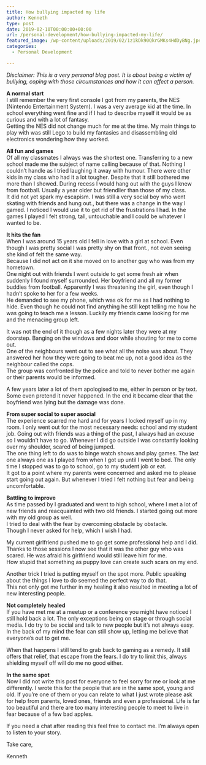 ```yaml
---
title: How bullying impacted my life
author: Kenneth
type: post
date: 2019-02-10T00:00:00+00:00
url: /personal-development/how-bullying-impacted-my-life/
featured_image: /wp-content/uploads/2019/02/1z1kDk90QkrGMKs4HdDyBNg.jpeg
categories:
  - Personal Development

---
```

<p id="f9f0" class="graf graf--p graf-after--h3">
  <em class="markup--em markup--p-em">Disclaimer: This is a very personal blog post. It is about being a victim of bullying, coping with those circumstances and how it can affect a person.</em>
</p>

<p id="511a" class="graf graf--p graf-after--figure">
  <strong class="markup--strong markup--p-strong">A normal start</strong><br /> I still remember the very first console I got from my parents, the NES (Nintendo Entertainment System). I was a very average kid at the time. In school everything went fine and if I had to describe myself it would be as curious and with a lot of fantasy.<br /> Getting the NES did not change much for me at the time. My main things to play with was still Lego to build my fantasies and disassembling old electronics wondering how they worked.
</p>

<p id="d442" class="graf graf--p graf-after--p">
  <strong class="markup--strong markup--p-strong">All fun and games</strong><br /> Of all my classmates I always was the shortest one. Transferring to a new school made me the subject of name calling because of that. Nothing I couldn’t handle as I tried laughing it away with humour. There were other kids in my class who had it a lot tougher. Despite that it still bothered me more than I showed. During recess I would hang out with the guys I knew from football. Usually a year older but friendlier than those of my class.<br /> It did not yet spark my escapism. I was still a very social boy who went skating with friends and hung out., but there was a change in the way I gamed. I noticed I would use it to get rid of the frustrations I had. In the games I played I felt strong, tall, untouchable and I could be whatever I wanted to be.
</p>

<p id="4db8" class="graf graf--p graf-after--p">
  <strong class="markup--strong markup--p-strong">It hits the fan</strong><br /> When I was around 15 years old I fell in love with a girl at school. Even though I was pretty social I was pretty shy on that front., not even seeing she kind of felt the same way.<br /> Because I did not act on it she moved on to another guy who was from my hometown.<br /> One night out with friends I went outside to get some fresh air when suddenly I found myself surrounded. Her boyfriend and all my former buddies from football. Apparently I was threatening the girl, even though I hadn’t spoke to her for a few weeks.<br /> He demanded to see my phone, which was ok for me as I had nothing to hide. Even though he could not find anything he still kept telling me how he was going to teach me a lesson. Luckily my friends came looking for me and the menacing group left.
</p>

<p id="b761" class="graf graf--p graf-after--p">
  It was not the end of it though as a few nights later they were at my doorstep. Banging on the windows and door while shouting for me to come out.<br /> One of the neighbours went out to see what all the noise was about. They answered her how they were going to beat me up, not a good idea as the neighbour called the cops.<br /> The group was confronted by the police and told to never bother me again or their parents would be informed.
</p>

<p id="5168" class="graf graf--p graf-after--p">
  A few years later a lot of them apologised to me, either in person or by text. Some even pretend it never happened. In the end it became clear that the boyfriend was lying but the damage was done.
</p>

<p id="85f2" class="graf graf--p graf-after--p">
  <strong class="markup--strong markup--p-strong">From super social to super asocial</strong><br /> The experience scarred me hard and for years I locked myself up in my room. I only went out for the most necessary needs: school and my student job. Going out with friends was a thing of the past, I always had an excuse so I wouldn’t have to go. Whenever I did go outside I was constantly looking over my shoulder, scared of being jumped.<br /> The one thing left to do was to binge watch shows and play games. The last one always one as I played from when I got up until I went to bed. The only time I stopped was to go to school, go to my student job or eat.<br /> It got to a point where my parents were concerned and asked me to please start going out again. But whenever I tried I felt nothing but fear and being uncomfortable.
</p>

<p id="43be" class="graf graf--p graf-after--p">
  <strong class="markup--strong markup--p-strong">Battling to improve</strong><br /> As time passed by I graduated and went to high school, where I met a lot of new friends and reacquainted with two old friends. I started going out more with my old group as well.<br /> I tried to deal with the fear by overcoming obstacle by obstacle.<br /> Though I never asked for help, which I wish I had.
</p>

<p id="90e9" class="graf graf--p graf-after--p">
  My current girlfriend pushed me to go get some professional help and I did. Thanks to those sessions I now see that it was the other guy who was scared. He was afraid his girlfriend would still leave him for me.<br /> How stupid that something as puppy love can create such scars on my end.
</p>

<p id="13ee" class="graf graf--p graf-after--p">
  Another trick I tried is putting myself on the spot more. Public speaking about the things I love to do seemed the perfect way to do that.<br /> This not only got me further in my healing it also resulted in meeting a lot of new interesting people.
</p>

<p id="f720" class="graf graf--p graf-after--p">
  <strong class="markup--strong markup--p-strong">Not completely healed</strong><br /> If you have met me at a meetup or a conference you might have noticed I still hold back a lot. The only exceptions being on stage or through social media. I do try to be social and talk to new people but it’s not always easy. In the back of my mind the fear can still show up, letting me believe that everyone’s out to get me.
</p>

<p id="4dcd" class="graf graf--p graf-after--p">
  When that happens I still tend to grab back to gaming as a remedy. It still offers that relief, that escape from the fears. I do try to limit this, always shielding myself off will do me no good either.
</p>

<p id="1a45" class="graf graf--p graf-after--p">
  <strong class="markup--strong markup--p-strong">In the same spot</strong><br /> Now I did not write this post for everyone to feel sorry for me or look at me differently. I wrote this for the people that are in the same spot, young and old. If you’re one of them or you can relate to what I just wrote please ask for help from parents, loved ones, friends and even a professional. Life is far too beautiful and there are too many interesting people to meet to live in fear because of a few bad apples.
</p>

<p id="2006" class="graf graf--p graf-after--p">
  If you need a chat after reading this feel free to contact me. I’m always open to listen to your story.
</p>

<p id="9151" class="graf graf--p graf-after--p">
  Take care,
</p>

<p id="5b4a" class="graf graf--p graf-after--p graf--trailing">
  Kenneth
</p>